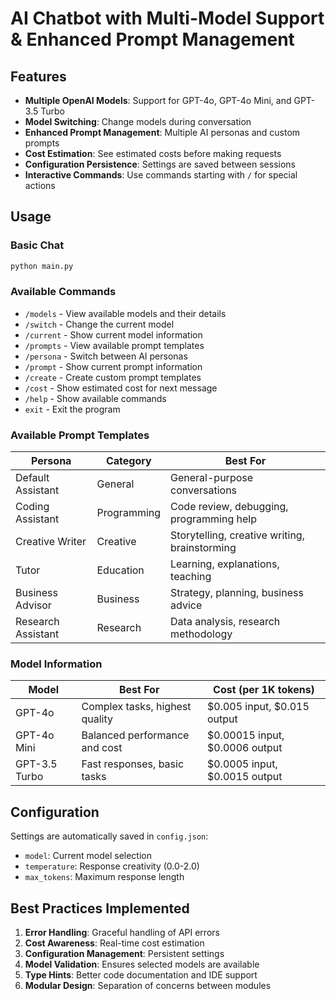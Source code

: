 # AI Chatbot with Multi-Model Support & Enhanced Prompt Management

## Features

- **Multiple OpenAI Models**: Support for GPT-4o, GPT-4o Mini, and GPT-3.5 Turbo
- **Model Switching**: Change models during conversation
- **Enhanced Prompt Management**: Multiple AI personas and custom prompts
- **Cost Estimation**: See estimated costs before making requests
- **Configuration Persistence**: Settings are saved between sessions
- **Interactive Commands**: Use commands starting with `/` for special actions

## Usage

### Basic Chat
```bash
python main.py
```

### Available Commands
- `/models` - View available models and their details
- `/switch` - Change the current model
- `/current` - Show current model information
- `/prompts` - View available prompt templates
- `/persona` - Switch between AI personas
- `/prompt` - Show current prompt information
- `/create` - Create custom prompt templates
- `/cost` - Show estimated cost for next message
- `/help` - Show available commands
- `exit` - Exit the program

### Available Prompt Templates

| Persona | Category | Best For |
|---------|----------|----------|
| Default Assistant | General | General-purpose conversations |
| Coding Assistant | Programming | Code review, debugging, programming help |
| Creative Writer | Creative | Storytelling, creative writing, brainstorming |
| Tutor | Education | Learning, explanations, teaching |
| Business Advisor | Business | Strategy, planning, business advice |
| Research Assistant | Research | Data analysis, research methodology |

### Model Information

| Model | Best For | Cost (per 1K tokens) |
|-------|----------|---------------------|
| GPT-4o | Complex tasks, highest quality | $0.005 input, $0.015 output |
| GPT-4o Mini | Balanced performance and cost | $0.00015 input, $0.0006 output |
| GPT-3.5 Turbo | Fast responses, basic tasks | $0.0005 input, $0.0015 output |

## Configuration

Settings are automatically saved in `config.json`:
- `model`: Current model selection
- `temperature`: Response creativity (0.0-2.0)
- `max_tokens`: Maximum response length

## Best Practices Implemented

1. **Error Handling**: Graceful handling of API errors
2. **Cost Awareness**: Real-time cost estimation
3. **Configuration Management**: Persistent settings
4. **Model Validation**: Ensures selected models are available
5. **Type Hints**: Better code documentation and IDE support
6. **Modular Design**: Separation of concerns between modules

